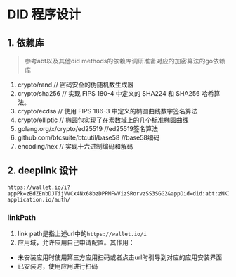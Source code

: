 # DID 程序设计
## 1. 依赖库
> 参考abt以及其他did methods的依赖库调研准备对应的加密算法的go依赖库

1. crypto/rand  // 密码安全的伪随机数生成器
2. crypto/sha256 // 实现 FIPS 180-4 中定义的 SHA224 和 SHA256 哈希算法。
3. crypto/ecdsa // 使用 FIPS 186-3 中定义的椭圆曲线数字签名算法
4. crypto/elliptic // 椭圆包实现了在素数域上的几个标准椭圆曲线
5. golang.org/x/crypto/ed25519  //ed25519签名算法
6. github.com/btcsuite/btcutil/base58 //base58编码
7. encoding/hex // 实现十六进制编码和解码

## 2. deeplink 设计
``` url
https://wallet.io/i?appPk=zBdZEnbDJTijVVCx4Nx68bzDPPMFwVizSRorvzSS3SGG2&appDid=did:abt:zNK7PeUtemp5oAhJ4zNmGJ8rUoFnB1CtKfoU&action=requestAuth&url=https://example-application.io/auth/
```
### linkPath
1. link path是指上述url中的``https://wallet.io/i``
2. 应用域，允许应用自己申请配置。其作用：
- 未安装应用时使用第三方应用扫码或者点击url时引导到对应的应用安装界面
- 已安装时，使用应用进行扫码